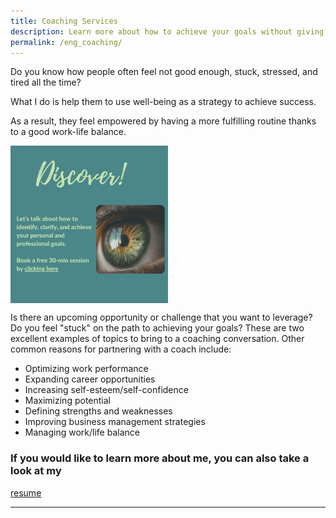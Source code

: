 ```yaml
---
title: Coaching Services
description: Learn more about how to achieve your goals without giving up your well-being
permalink: /eng_coaching/
---
```

Do you know how people often feel not good enough, stuck, stressed, and tired all the time? 

What I do is help them to use well-being as a strategy to achieve success. 

As a result, they feel empowered by having a more fulfilling routine thanks to a good work-life balance.

<a href='https://discover-vmorah.youcanbook.me/' > <img align='center' src='/assets/images/Discover/ENG_Discover.png' width='50%'> </a>


Is there an upcoming opportunity or challenge that you want to leverage? Do you feel "stuck" on the path to achieving your goals? These are two excellent examples of topics to bring to a coaching conversation.
Other common reasons for partnering with a coach include:
- Optimizing work performance
- Expanding career opportunities
- Increasing self-esteem/self-confidence
- Maximizing potential
- Defining strengths and weaknesses
- Improving business management strategies
- Managing work/life balance

### If you would like to learn more about me, you can also take a look at my
<a href='/assets/files/CoachingResume[20211026].pdf' class='btn'> resume</a>

---

<div data-iframe-width="150" data-iframe-height="270" data-share-badge-id="f7daf1ad-3ad2-4b49-b3b0-995bee037dd8" data-share-badge-host="https://www.credly.com"></div><script type="text/javascript" async src="//cdn.credly.com/assets/utilities/embed.js"></script>
